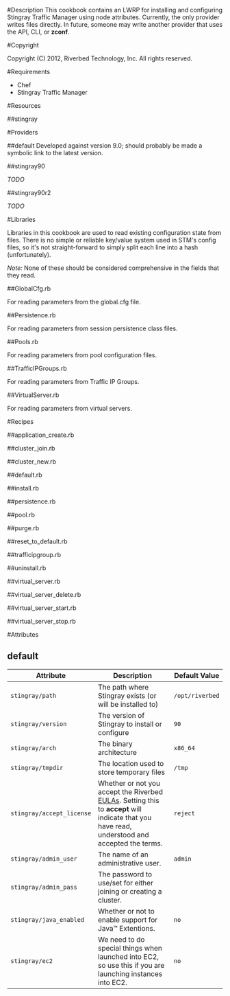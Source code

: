 #Description
This cookbook contains an LWRP for installing and configuring Stingray Traffic
Manager using node attributes.  Currently, the only provider writes files
directly.  In future, someone may write another provider that uses the API,
CLI, or **zconf**.

#Copyright

Copyright (C) 2012, Riverbed Technology, Inc. All rights reserved.

#Requirements

 * Chef
 * Stingray Traffic Manager


#Resources

##stingray

#Providers

##default
Developed against version 9.0; should probably be made a symbolic link to the
latest version.

##stingray90

*TODO*

##stingray90r2

*TODO*

#Libraries

Libraries in this cookbook are used to read existing configuration state from files.
There is no simple or reliable key/value system used in STM's config files, so it's
not straight-forward to simply split each line into a hash (unfortunately).

*Note:* None of these should be considered comprehensive in the fields that they read.

##GlobalCfg.rb

For reading parameters from the global.cfg file.  

##Persistence.rb

For reading parameters from session persistence class files.

##Pools.rb

For reading parameters from pool configuration files.

##TrafficIPGroups.rb

For reading parameters from Traffic IP Groups.

##VirtualServer.rb

For reading parameters from virtual servers.

#Recipes

##application_create.rb

##cluster_join.rb

##cluster_new.rb

##default.rb

##install.rb

##persistence.rb

##pool.rb

##purge.rb

##reset_to_default.rb

##trafficipgroup.rb

##uninstall.rb

##virtual_server.rb

##virtual_server_delete.rb

##virtual_server_start.rb

##virtual_server_stop.rb

#Attributes

## default

| Attribute                 | Description | Default Value |
| ---------                 | ----------- | ------------- |
| `stingray/path`           | The path where Stingray exists (or will be installed to) | `/opt/riverbed` |
| `stingray/version`        | The version of Stingray to install or configure | `90` |
| `stingray/arch`           | The binary architecture | `x86_64` |
| `stingray/tmpdir`         | The location used to store temporary files | `/tmp` |
| `stingray/accept_license` | Whether or not you accept the Riverbed [EULAs](http://www.riverbed.com/license).  Setting this to **accept** will indicate that you have read, understood and accepted the terms. | `reject` |
| `stingray/admin_user`     | The name of an administrative user. | `admin` |
| `stingray/admin_pass`     | The password to use/set for either joining or creating a cluster. |
| `stingray/java_enabled`   | Whether or not to enable support for Java&trade; Extentions. | `no` |
| `stingray/ec2`            | We need to do special things when launched into EC2, so use this if you are launching instances into EC2. | `no` |

